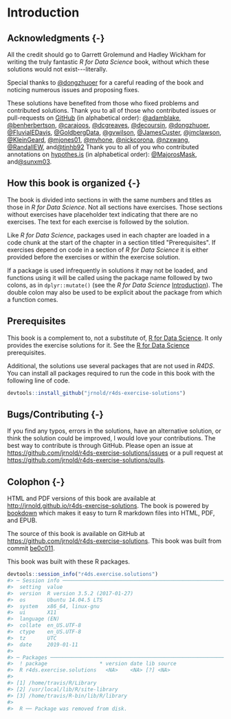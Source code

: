 
# Introduction



## Acknowledgments {-}



All the credit should go to Garrett Grolemund and Hadley Wickham for writing the truly fantastic *R for Data Science* book,
without which these solutions would not exist---literally.

Special thanks to [\@dongzhuoer](https://github.com/dongzhuoer) for a careful reading of the book
and noticing numerous issues and proposing fixes.

These solutions have benefited from those who fixed problems and contributed 
solutions. 
Thank you to all of those who contributed issues or pull-requests on
[GitHub](https://github.com/jrnold/r4ds-exercise-solutions/graphs/contributors) 
(in alphabetical order): [\@adamblake](https://github.com/adamblake), [\@benherbertson](https://github.com/benherbertson), [\@carajoos](https://github.com/carajoos), [\@dcgreaves](https://github.com/dcgreaves), [\@decoursin](https://github.com/decoursin), [\@dongzhuoer](https://github.com/dongzhuoer), [\@FluvialEDavis](https://github.com/FluvialEDavis), [\@GoldbergData](https://github.com/GoldbergData), [\@gvwilson](https://github.com/gvwilson), [\@JamesCuster](https://github.com/JamesCuster), [\@jmclawson](https://github.com/jmclawson), [\@KleinGeard](https://github.com/KleinGeard), [\@mjones01](https://github.com/mjones01), [\@mvhone](https://github.com/mvhone), [\@nickcorona](https://github.com/nickcorona), [\@nzxwang](https://github.com/nzxwang), [\@RandallEW](https://github.com/RandallEW), and[\@tinhb92](https://github.com/tinhb92)
Thank you to all of you who contributed annotations on [hypothes.is](https://hypothes.is/search?q=url%3Ajrnold.github.io%2Fr4ds-exercise-solutions%2F*) (in alphabetical order): [\@MajorosMask](https://hypothes.is/users/MajorosMask), and[\@sunxm03](https://hypothes.is/users/sunxm03).

## How this book is organized {-}

The book is divided into sections in with the same numbers and titles as those in *R for Data Science*. 
Not all sections have exercises.
Those sections without exercises have placeholder text indicating that there are no exercises.
The text for each exercise is followed by the solution. 

Like *R for Data Science*, packages used in each chapter are loaded in a code chunk at the start of the chapter in a section titled "Prerequisites".
If exercises depend on code in a section of *R for Data Science* it is either provided before the exercises or within the exercise solution.

If a package is used infrequently in solutions it may not be loaded, and functions using it will be called using the package name followed by two colons, as in `dplyr::mutate()` (see the *R for Data Science* [Introduction](http://r4ds.had.co.nz/introduction.html#running-r-code)).
The double colon may also be used to be explicit about the package from which a function comes.

## Prerequisites

This book is a complement to, not a substitute of, [R for Data Science]().
It only provides the exercise solutions for it. 
See the [R for Data Science](https://r4ds.had.co.nz/introduction.html#prerequisites) prerequisites.

Additional, the solutions use several packages that are not used in *R4DS*.
You can install all packages required to run the code in this book with the following line of code.

```r
devtools::install_github("jrnold/r4ds-exercise-solutions")
```

## Bugs/Contributing {-}

If you find any typos, errors in the solutions, have an alternative solution,
or think the solution could be improved, I would love your contributions.
The best way to contribute is through GitHub.
Please open an issue at <https://github.com/jrnold/r4ds-exercise-solutions/issues> or a pull request at
<https://github.com/jrnold/r4ds-exercise-solutions/pulls>.

## Colophon {-}



HTML and PDF versions of this book are available at <http://jrnold.github.io/r4ds-exercise-solutions>.
The book is powered by [bookdown](https://bookdown.org) which makes it easy to turn R markdown files into HTML, PDF, and EPUB.

The source of this book is available on GitHub at <https://github.com/jrnold/r4ds-exercise-solutions>.
This book was built from commit [be0c011](https://github.com/jrnold/r4ds-exercise-solutions/tree/be0c01116bf1601a381dec9f1867fd3fbe6fb8b6).

This book was built with these R packages.

```r
devtools::session_info("r4ds.exercise.solutions")
#> ─ Session info ──────────────────────────────────────────────────────────
#>  setting  value                       
#>  version  R version 3.5.2 (2017-01-27)
#>  os       Ubuntu 14.04.5 LTS          
#>  system   x86_64, linux-gnu           
#>  ui       X11                         
#>  language (EN)                        
#>  collate  en_US.UTF-8                 
#>  ctype    en_US.UTF-8                 
#>  tz       UTC                         
#>  date     2019-01-11                  
#> 
#> ─ Packages ──────────────────────────────────────────────────────────────
#>  ! package                 * version date lib source
#>  R r4ds.exercise.solutions   <NA>    <NA> [?] <NA>  
#> 
#> [1] /home/travis/R/Library
#> [2] /usr/local/lib/R/site-library
#> [3] /home/travis/R-bin/lib/R/library
#> 
#>  R ── Package was removed from disk.
```

<!-- match unopened div --><div>
